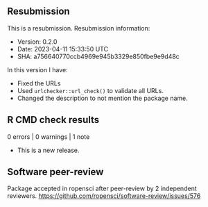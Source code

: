 ## Resubmission

This is a resubmission. Resubmission information:

* Version: 0.2.0
* Date: 2023-04-11 15:33:50 UTC
* SHA: a756640770ccb4969e945b3329e850fbe9e9d48c

In this version I have:

* Fixed the URLs
* Used `urlchecker::url_check()` to validate all URLs.
* Changed the description to not mention the package name.

## R CMD check results

0 errors | 0 warnings | 1 note

* This is a new release.

## Software peer-review

Package accepted in ropensci after peer-review by 2 independent reviewers.
https://github.com/ropensci/software-review/issues/576

